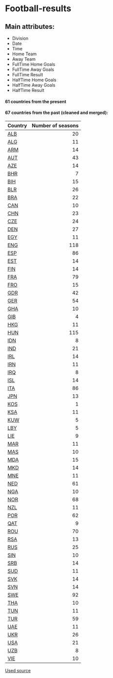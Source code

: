 # Football-results

## Main attributes:

- Division
- Date
- Time
- Home Team
- Away Team
- FullTime Home Goals
- FullTime Away Goals
- FullTime Result
- HalfTime Home Goals
- HalfTime Away Goals
- HalfTime Result

#### 61 countries from the present

#### 67 countries from the past (cleaned and merged):

|Country|Number of seasons|
| -------------| -------------:|
|[ALB](/archive/ALB)|20|
|[ALG](..tree/master/archive/ALG)|11|
|[ARM](..tree/master/archive/ARM)|14|
|[AUT](..tree/master/archive/AUT)|43|
|[AZE](..tree/master/archive/AZE)|14|
|[BHR](..tree/master/archive/BHR)|7|
|[BIH](..tree/master/archive/BIH)|15|
|[BLR](..tree/master/archive/BLR)|26|
|[BRA](..tree/master/archive/BRA)|22|
|[CAN](..tree/master/archive/CAN)|10|
|[CHN](..tree/master/archive/CHN)|23|
|[CZE](..tree/master/archive/CZE)|24|
|[DEN](..tree/master/archive/DEN)|27|
|[EGY](..tree/master/archive/EGY)|11|
|[ENG](..tree/master/archive/ENG)|118|
|[ESP](..tree/master/archive/ESP)|86|
|[EST](..tree/master/archive/EST)|14|
|[FIN](..tree/master/archive/FIN)|14|
|[FRA](..tree/master/archive/FRA)|79|
|[FRO](..tree/master/archive/FRO)|15|
|[GDR](..tree/master/archive/GDR)|42|
|[GER](..tree/master/archive/GER)|54|
|[GHA](..tree/master/archive/GHA)|10|
|[GIB](..tree/master/archive/GIB)|4|
|[HKG](..tree/master/archive/HKG)|11|
|[HUN](..tree/master/archive/HUN)|115|
|[IDN](..tree/master/archive/IDN)|8|
|[IND](..tree/master/archive/IND)|21|
|[IRL](..tree/master/archive/IRL)|14|
|[IRN](..tree/master/archive/IRN)|11|
|[IRQ](..tree/master/archive/IRQ)|8|
|[ISL](..tree/master/archive/ISL)|14|
|[ITA](..tree/master/archive/ITA)|86|
|[JPN](..tree/master/archive/JPN)|13|
|[KOS](..tree/master/archive/KOS)|1|
|[KSA](..tree/master/archive/KSA)|11|
|[KUW](..tree/master/archive/KUW)|5|
|[LBY](..tree/master/archive/LBY)|5|
|[LIE](..tree/master/archive/LIE)|9|
|[MAR](..tree/master/archive/MAR)|11|
|[MAS](..tree/master/archive/MAS)|10|
|[MDA](..tree/master/archive/MDA)|15|
|[MKD](..tree/master/archive/MKD)|14|
|[MNE](..tree/master/archive/MNE)|11|
|[NED](..tree/master/archive/NED)|61|
|[NGA](..tree/master/archive/NGA)|10|
|[NOR](..tree/master/archive/NOR)|68|
|[NZL](..tree/master/archive/NZL)|11|
|[POR](..tree/master/archive/POR)|62|
|[QAT](..tree/master/archive/QAT)|9|
|[ROU](..tree/master/archive/ROU)|70|
|[RSA](..tree/master/archive/RSA)|13|
|[RUS](..tree/master/archive/RUS)|25|
|[SIN](..tree/master/archive/SIN)|10|
|[SRB](..tree/master/archive/SRB)|14|
|[SUD](..tree/master/archive/SUD)|11|
|[SVK](..tree/master/archive/SVK)|14|
|[SVN](..tree/master/archive/SVN)|14|
|[SWE](..tree/master/archive/SWE)|92|
|[THA](..tree/master/archive/THA)|10|
|[TUN](..tree/master/archive/TUN)|11|
|[TUR](..tree/master/archive/TUR)|59|
|[UAE](..tree/master/archive/UAE)|11|
|[UKR](..tree/master/archive/UKR)|26|
|[USA](..tree/master/archive/USA)|21|
|[UZB](..tree/master/archive/UZB)|8|
|[VIE](..tree/master/archive/VIE)|10|

[Used source](http://www.worldfootball.net/)
